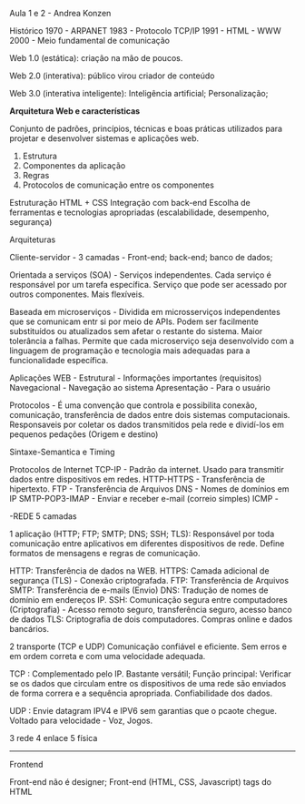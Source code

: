 Aula 1 e 2 - Andrea Konzen

Histórico
1970 - ARPANET
1983 - Protocolo TCP/IP
1991 - HTML - WWW
2000 - Meio fundamental de comunicação

Web 1.0 (estática): criação na mão de poucos.

Web 2.0 (interativa): público virou criador de conteúdo

Web 3.0 (interativa inteligente): Inteligência artificial; Personalização;

**Arquitetura Web e características**

Conjunto de padrões, princípios, técnicas e boas práticas utilizados para projetar e desenvolver sistemas e aplicações web.

1) Estrutura
2) Componentes da aplicação
3) Regras
4) Protocolos de comunicação entre os componentes

Estruturação HTML + CSS
Integração com back-end
Escolha de ferramentas e tecnologias apropriadas (escalabilidade, desempenho, segurança)

Arquiteturas 

Cliente-servidor - 3 camadas - Front-end; back-end; banco de dados;

Orientada a serviços (SOA) - Serviços independentes. Cada serviço é responsável por um tarefa específica. Serviço que pode ser acessado por outros componentes. Mais flexíveis.

Baseada em microserviços - Dividida em microsserviços independentes que se comunicam entr si por meio de APIs. Podem ser facilmente substituídos ou atualizados sem afetar o restante do sistema. Maior tolerância a falhas.
Permite que cada microserviço seja desenvolvido com a linguagem de programação e tecnologia mais adequadas para a funcionalidade específica. 

Aplicações WEB -
Estrutural - Informações importantes (requisitos)
Navegacional - Navegação ao sistema
Apresentação - Para o usuário

Protocolos - É uma convenção que controla e possibilita conexão, comunicação, transferência de dados entre dois sistemas computacionais. Responsaveis por coletar os dados transmitidos pela rede e dividí-los em pequenos pedações (Origem e destino)

Sintaxe-Semantica e Timing

Protocolos de Internet
TCP-IP - Padrão da internet. Usado para transmitir dados entre dispositivos em redes.
HTTP-HTTPS - Transferência de hipertexto.
FTP - Transferência de Arquivos
DNS - Nomes de domínios em IP
SMTP-POP3-IMAP - Enviar e receber e-mail (correio simples)
ICMP - 

-REDE 5 camadas

1 aplicação (HTTP; FTP; SMTP; DNS; SSH; TLS): Responsável por toda comunicação entre aplicativos em diferentes dispositivos de rede. Define formatos de mensagens e regras de comunicação.

HTTP: Transferência de dados na WEB.
HTTPS: Camada adicional de segurança (TLS) - Conexão criptografada.
FTP: Transferência de Arquivos
SMTP: Transferência de e-mails (Envio)
DNS: Tradução de nomes de domínio em endereços IP.
SSH: Comunicação segura entre computadores (Criptografia) - Acesso remoto seguro, transferência seguro, acesso banco de dados
TLS: Criptografia de dois computadores. Compras online e dados bancários. 

2 transporte (TCP e UDP) Comunicação confiável e eficiente. Sem erros e em ordem correta e com uma velocidade adequada.

TCP : Complementado pelo IP. Bastante versátil; Função principal: Verificar se os dados que circulam entre os dispositivos de uma rede são enviados de forma correra e a sequência apropriada. Confiabilidade dos dados. 

UDP : Envie datagram IPV4 e IPV6 sem garantias que o pcaote chegue. Voltado para velocidade - Voz, Jogos.

3 rede
4 enlace
5 física

_____
Frontend

Front-end não é designer; Front-end (HTML, CSS, Javascript)
tags do HTML <html> <head> <title> <body>
CSS - Estilo Visual; Responsiva; style.css
Java Script: Interatividade com usuário
Vue.js: framework front-end

Back-end

Fica por trás. lógica de negócia. Conjunto de elementos: sistemas, banco de dados entre outros.
PHp,PHYTON, RUBY, Node.js
Banco de dados: MySQL e Postgre
frameworks disponíveis.

Tipos de Sistemas WEB 
    
    **SPA (Sigle Page Application): é um modelo de desenvolvimento. Única página web. O conteúdo todo. Mais rápida e Mais fluida.
    AJAX: Chamada Assincrona
    E-Commerce, Rede sociais, jogos online.
    Redução da Carga do Servidor
    Melhor escalabilidade e manutenibilidade
    Maior interatividade e personalização
    Benefícios: Velocidade.Melhor experiência. Desenvolvimento mais fácil. Arquitetura modular. Acesso off-line. Maior segurança. Facilidade de manutenção. 
    1 paǵiana HTML e usa JavaScript e AJAX
    Arquitetura: View; Modelo; Controlador; Serviços; Roteamento; Gerenciador de estado; Bibliotecas e frameworks;
    Exemplo: GMAIL
    
    **MPA (Multi Page Application): cada página é carregada como uma página separada, com sua URL, e as ações do usuário geralmente exigem o carregamento de uma nova página. Várias páginas HTML independentes. 
    Mecanimos de busca são mais amigáveis.
    Manutenção mais fácil.
    Rápido tempo de carregamento. Apenas o necessário.
    Boa usabilidade.
    Desvantagens: Transições mais lentas. Requisições de servidor. Dificuldade mem gerenciar o estado do aplicativo. 
    Arquitetura: Cada página é carregada em resposta a uma requisição do cliente.
    Exemplo: AMAZON

    **PWA (Progressive Web APP): São aplicativos web que oferecem uma experiência de usuário semelhante à de um aplicativo móvel nativo mas que são executados em um navegador da web. Combinação entre um "site" e um aplicativo móvel.
    Acessibilidade e facilidade de desenvolvimento
    Pode ser encontrada em mecanismos de busca
    URL
    Aprimoramento progressivo
    Enviar notificações
    SER RESPONSIVA.. diferentes dispositivos.
    Sempre HTTPS
    Instalação fácil. não requer download 
    Benefícios: Desenvolvimento mais rápido e fácil, custos reduzidos. Fácil manutenção. Multiplataforma. Melhor experiência do usuário. Fácil distribuição.
    Service Workers: Scripts em segundo plano. 
    Manifesto da Web em PWA é um arquivo JSON que contém informações sobre a aplicação web progressiva como: nome, ícone, cor de tema, orientação de tela, entre outras. É importante para que a PWA possa ser adicionada à tela inicial do dispositivo e se comportar de forma semelhante a um aplicativo nativo.
    Exemplo: Twitter Lite; starbucks; 

    //Projeto para WEB: Serve para ter um modelo e ganhar em qualidade.

    TOPO da pirâmide (Usuário)
    1) Projeto de interfaces
    2) Projeto estético (ou de layout)
    3) Projeto Conteúdo
    4) Projeto de Arquitetura - Modelos
    5) Projeto de Navegação
    6) Projeto em nível de componentes
    BASE da pirâmide (tecnologia)
    
   Exemplo prático: Projeto de mobilidade para desenvolvimento WEBAPPS
    
    Aplicativo de delivery de comida;

Conceitos HTML

Elementos, etiqueta (TAG) e atributos.

Tag simples e Tag dupla;

Acentos <meta charset="UTF-8"> dentro do HEAD
